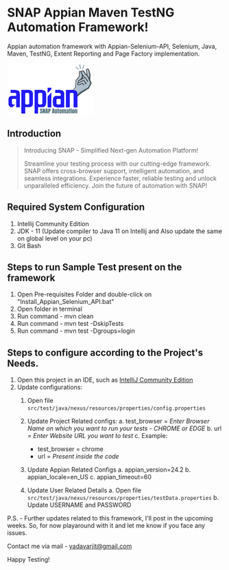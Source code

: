 # SNAP Appian Maven TestNG Automation Framework!
Appian automation framework with Appian-Selenium-API, Selenium, Java, Maven, TestNG, Extent Reporting and Page Factory implementation.

![SnapLogo](lib/logo.png)

## Introduction

> Introducing SNAP - Simplified Next-gen Automation Platform!
> 
> Streamline your testing process with our cutting-edge framework. SNAP offers cross-browser support, intelligent automation, and seamless integrations. 
> Experience faster, reliable testing and unlock unparalleled efficiency.
> Join the future of automation with SNAP!

## Required System Configuration
1. Intellij Community Edition
2. JDK - 11 (Update compiler to Java 11 on Intellij and Also update the same on global level on your pc)
3. Git Bash

## Steps to run Sample Test present on the framework
1. Open Pre-requisites Folder and double-click on "Install_Appian_Selenium_API.bat"
2. Open folder in terminal
3. Run command - mvn clean
4. Run command - mvn test -DskipTests
5. Run command - mvn test -Dgroups=login

## Steps to configure according to the Project's Needs.

1. Open this project in an IDE, such as [IntelliJ Community Edition](https://www.jetbrains.com/idea/download/#section=windows)
2. Update configurations:
   1. Open file `src/test/java/nexus/resources/properties/config.properties`
   2. Update Project Related configs:
      a. test_browser = *Enter Browser Name on which you want to run your tests - CHROME or EDGE*
      b. url = *Enter Website URL you want to test*
      c. Example:
         * test_browser = chrome
         * url = *Present inside the code*

   3. Update Appian Related Configs
      a. appian_version=24.2
      b. appian_locale=en_US
      c. appian_timeout=60

   4. Update User Related Details
      a. Open file `src/test/java/nexus/resources/properties/testData.properties`
      b. Update USERNAME and PASSWORD

P.S. - Further updates related to this framework, I'll post in the upcoming weeks. So, for now playaround with it and let me know if you face any issues. 

Contact me via mail - yadavarjit@gmail.com

Happy Testing!
